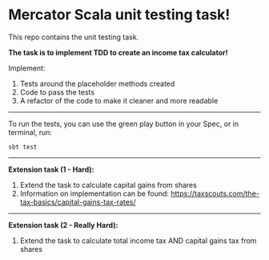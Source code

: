 # Mercator Scala unit testing task!

This repo contains the unit testing task.

**The task is to implement TDD to create an income tax calculator!**

Implement:
1. Tests around the placeholder methods created
2. Code to pass the tests 
4. A refactor of the code to make it cleaner and more readable
---
To run the tests, you can use the green play button in your Spec, or in terminal, run:
```
sbt test
```
----
**Extension task (1 - Hard):**
1. Extend the task to calculate capital gains from shares
2. Information on implementation can be found: https://taxscouts.com/the-tax-basics/capital-gains-tax-rates/
---
**Extension task (2 - Really Hard):**
1. Extend the task to calculate total income tax AND capital gains tax from shares
